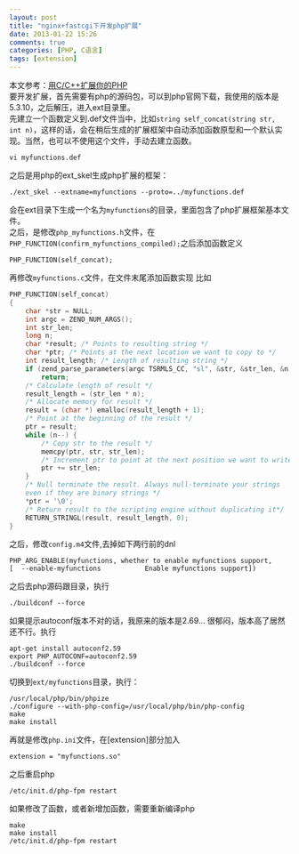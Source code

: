 ```yaml
---
layout: post
title: "nginx+fastcgi下开发php扩展"
date: 2013-01-22 15:26
comments: true
categories: [PHP, C语言]
tags: [extension]
---
```

本文参考：[用C/C++扩展你的PHP](http://www.laruence.com/2009/04/28/719.html)    
要开发扩展，首先需要有php的源码包，可以到php官网下载，我使用的版本是5.3.10，之后解压，进入ext目录里。    
先建立一个函数定义到.def文件当中，比如`string self_concat(string str, int n)`，这样的话，会在稍后生成的扩展框架中自动添加函数原型和一个默认实现。当然，也可以不使用这个文件，手动去建立函数。

    vi myfunctions.def

之后是用php的ext_skel生成php扩展的框架：

    ./ext_skel --extname=myfunctions --proto=../myfunctions.def

会在ext目录下生成一个名为`myfunctions`的目录，里面包含了php扩展框架基本文件。    
之后，是修改`php_myfunctions.h`文件，在`PHP_FUNCTION(confirm_myfunctions_compiled);`之后添加函数定义 

    PHP_FUNCTION(self_concat);

再修改`myfunctions.c`文件，在文件末尾添加函数实现
比如

```c
PHP_FUNCTION(self_concat)
{
    char *str = NULL;
    int argc = ZEND_NUM_ARGS();
    int str_len;
    long n;
    char *result; /* Points to resulting string */
    char *ptr; /* Points at the next location we want to copy to */
    int result_length; /* Length of resulting string */
    if (zend_parse_parameters(argc TSRMLS_CC, "sl", &str, &str_len, &n) == FAILURE)
        return;
    /* Calculate length of result */
    result_length = (str_len * n);
    /* Allocate memory for result */
    result = (char *) emalloc(result_length + 1);
    /* Point at the beginning of the result */
    ptr = result;
    while (n--) {
        /* Copy str to the result */
        memcpy(ptr, str, str_len);
        /* Increment ptr to point at the next position we want to write to */
        ptr += str_len;
    }
    /* Null terminate the result. Always null-terminate your strings
    even if they are binary strings */
    *ptr = '\0';
    /* Return result to the scripting engine without duplicating it*/
    RETURN_STRINGL(result, result_length, 0);
}

```
之后，修改`config.m4`文件,去掉如下两行前的dnl

    PHP_ARG_ENABLE(myfunctions, whether to enable myfunctions support,
    [  --enable-myfunctions           Enable myfunctions support])

之后去php源码跟目录，执行

    ./buildconf --force

如果提示autoconf版本不对的话，我原来的版本是2.69... 很郁闷，版本高了居然还不行。执行

    apt-get install autoconf2.59
    export PHP_AUTOCONF=autoconf2.59
    ./buildconf --force

切换到`ext/myfunctions`目录，执行：

    /usr/local/php/bin/phpize 
    ./configure --with-php-config=/usr/local/php/bin/php-config 
    make
    make install

再就是修改`php.ini`文件，在[extension]部分加入

    extension = "myfunctions.so"

之后重启php

    /etc/init.d/php-fpm restart

如果修改了函数，或者新增加函数，需要重新编译php

    make
    make install
    /etc/init.d/php-fpm restart


